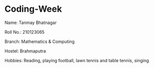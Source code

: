 # Coding-Week
Name: Tanmay Bhatnagar

Roll No.: 210123065

Branch: Mathematics & Computing

Hostel: Brahmaputra

Hobbies: Reading, playing football, lawn tennis and table tennis, singing
